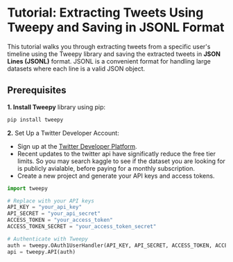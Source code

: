 # Tutorial: Extracting Tweets Using Tweepy and Saving in JSONL Format

This tutorial walks you through extracting tweets from a specific user's timeline using the Tweepy library and saving the extracted tweets in **JSON Lines (JSONL)** format. JSONL is a convenient format for handling large datasets where each line is a valid JSON object.

## Prerequisites
**1. Install Tweepy** library using pip:
   
```bash
pip install tweepy
```

**2.** Set Up a Twitter Developer Account:
- Sign up at the [Twitter Developer Platform](https://developer.x.com/en).
- Recent updates to the twitter api have significatly reduce the free tier limits. So you may search kaggle to see if the dataset you are looking for is publicly avialable, before paying for a monthly subscription.
- Create a new project and generate your API keys and access tokens.

```python
import tweepy

# Replace with your API keys
API_KEY = "your_api_key"
API_SECRET = "your_api_secret"
ACCESS_TOKEN = "your_access_token"
ACCESS_TOKEN_SECRET = "your_access_token_secret"

# Authenticate with Tweepy
auth = tweepy.OAuth1UserHandler(API_KEY, API_SECRET, ACCESS_TOKEN, ACCESS_TOKEN_SECRET)
api = tweepy.API(auth)
```

